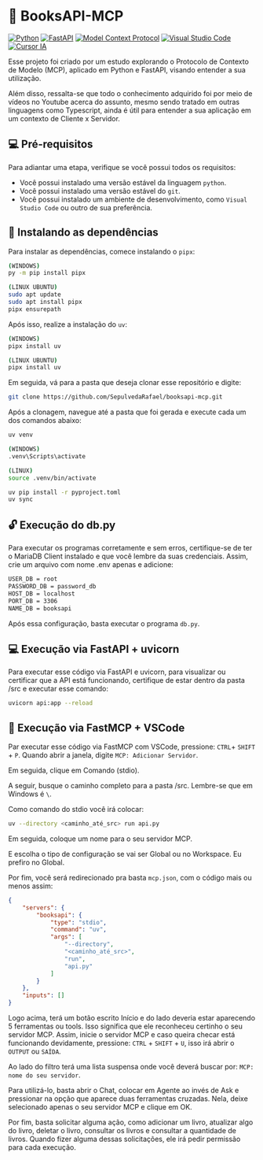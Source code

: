 # 🤖 BooksAPI-MCP

<a href="https://www.python.org/"><img src="https://img.shields.io/badge/PYTHON-000000?style=for-the-badge&logo=python&logoColor=facc56" alt="Python"></a>
<a href="https://www.python.org/"><img src="https://img.shields.io/badge/FASTAPI-000000?style=for-the-badge&logo=fastapi&logoColor=009688" alt="FastAPI"></a>
<a href="https://modelcontextprotocol.io/docs/getting-started/intro"><img src="https://img.shields.io/badge/MCP-000000?style=for-the-badge&logo=modelcontextprotocol&logoColor=FFFFFF" alt="Model Context Protocol"></a>
<a href="https://code.visualstudio.com/docs/copilot/customization/mcp-servers"><img src="https://img.shields.io/badge/VSCODE-000000?style=for-the-badge" alt="Visual Studio Code"></a>
<a href="hhttps://cursor.com/pt-BR/docs/context/mcp/directory"><img src="https://img.shields.io/badge/CURSOR-000000?style=for-the-badge" alt="Cursor IA"></a>

Esse projeto foi criado por um estudo explorando o Protocolo de Contexto de Modelo (MCP), aplicado em Python e FastAPI, visando entender a sua utilização.

Além disso, ressalta-se que todo o conhecimento adquirido foi por meio de vídeos no Youtube acerca do assunto, mesmo sendo tratado em outras linguagens como Typescript, ainda é útil para entender a sua aplicação em um contexto de Cliente x Servidor.

## 💻 Pré-requisitos
Para adiantar uma etapa, verifique se você possui todos os requisitos:

- Você possui instalado uma versão estável da linguagem `python`.
- Você possui instalado uma versão estável do `git`.
- Você possui instalado um ambiente de desenvolvimento, como `Visual Studio Code` ou outro de sua preferência.

## 🚀 Instalando as dependências
Para instalar as dependências, comece instalando o `pipx`:

```bash
(WINDOWS)
py -m pip install pipx

(LINUX UBUNTU)
sudo apt update
sudo apt install pipx
pipx ensurepath
```

Após isso, realize a instalação do `uv`:
```bash
(WINDOWS)
pipx install uv

(LINUX UBUNTU)
pipx install uv
```

Em seguida, vá para a pasta que deseja clonar esse repositório e digite:
```bash
git clone https://github.com/SepulvedaRafael/booksapi-mcp.git
```

Após a clonagem, navegue até a pasta que foi gerada e execute cada um dos comandos abaixo:
```bash
uv venv

(WINDOWS)
.venv\Scripts\activate

(LINUX)
source .venv/bin/activate

uv pip install -r pyproject.toml
uv sync
```

## 🔓 Execução do db.py
Para executar os programas corretamente e sem erros, certifique-se de ter o MariaDB Client instalado e que você lembre da suas credenciais. Assim, crie um arquivo com nome .env apenas e adicione:

```bash
USER_DB = root
PASSWORD_DB = password_db
HOST_DB = localhost
PORT_DB = 3306
NAME_DB = booksapi
```

Após essa configuração, basta executar o programa `db.py`.


## 💻 Execução via FastAPI + uvicorn
Para executar esse código via FastAPI e uvicorn, para visualizar ou certificar que a API está funcionando, certifique de estar dentro da pasta /src e executar esse comando:
```bash
uvicorn api:app --reload
```

## 🤖 Execução via FastMCP + VSCode
Par executar esse código via FastMCP com VSCode, pressione: `CTRL`+ `SHIFT` + `P`. Quando abrir a janela, digite `MCP: Adicionar Servidor`.

Em seguida, clique em Comando (stdio).

A seguir, busque o caminho completo para a pasta /src. Lembre-se que em Windows é `\`.

Como comando do stdio você irá colocar:
```bash
uv --directory <caminho_até_src> run api.py
```

Em seguida, coloque um nome para o seu servidor MCP.

E escolha o tipo de configuração se vai ser Global ou no Workspace. Eu prefiro no Global.

Por fim, você será redirecionado pra basta `mcp.json`, com o código mais ou menos assim:

```json
{
    "servers": {
        "booksapi": {
            "type": "stdio",
            "command": "uv",
            "args": [
                "--directory",
                "<caminho_até_src>",
                "run",
                "api.py"
            ]
        }
    },
    "inputs": []
}
```

Logo acima, terá um botão escrito Início e do lado deveria estar aparecendo 5 ferramentas ou tools. Isso significa que ele reconheceu certinho o seu servidor MCP. Assim, inicie o servidor MCP e caso queira checar está funcionando devidamente, pressione: `CTRL` + `SHIFT` + `U`, isso irá abrir o `OUTPUT` ou `SAÍDA`.

Ao lado do filtro terá uma lista suspensa onde você deverá buscar por: `MCP: nome do seu servidor`.

Para utilizá-lo, basta abrir o Chat, colocar em Agente ao invés de Ask e pressionar na opção que aparece duas ferramentas cruzadas. Nela, deixe selecionado apenas o seu servidor MCP e clique em OK.

Por fim, basta solicitar alguma ação, como adicionar um livro, atualizar algo do livro, deletar o livro, consultar os livros e consultar a quantidade de livros. Quando fizer alguma dessas solicitações, ele irá pedir permissão para cada execução.